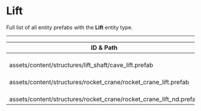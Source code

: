 # Lift
Full list of all <Badge type="warning" text="3"/> entity prefabs with the **Lift** entity type.

---
| ID & Path |
| --- |
| <a href="#3194852822"><Badge id="3194852822" type="tip" text="#"/></a> <Badge type="tip" text="3194852822"/> <Badge type="info" text="Model"/> <br> assets/content/structures/lift_shaft/cave_lift.prefab |
| <a href="#175890379"><Badge id="175890379" type="tip" text="#"/></a> <Badge type="tip" text="175890379"/> <Badge type="info" text="Model"/> <br> assets/content/structures/rocket_crane/rocket_crane_lift.prefab |
| <a href="#93825801"><Badge id="93825801" type="tip" text="#"/></a> <Badge type="tip" text="93825801"/> <Badge type="info" text="Model"/> <br> assets/content/structures/rocket_crane/rocket_crane_lift_nd.prefab |
